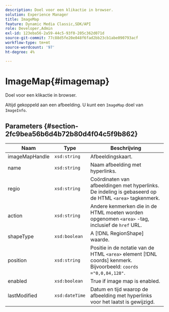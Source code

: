 ```yaml
---
description: Doel voor een klikactie in browser.
solution: Experience Manager
title: ImageMap
feature: Dynamic Media Classic,SDK/API
role: Developer,Admin
exl-id: 123eba56-2a59-44c5-93f0-205c362d071d
source-git-commit: 77c88d5fe20e048f6fad2bb23cb1abe090793acf
workflow-type: tm+mt
source-wordcount: '97'
ht-degree: 4%

---
```


# ImageMap{#imagemap}

Doel voor een klikactie in browser.

Altijd gekoppeld aan een afbeelding. U kunt een `ImageMap` doel van `ImageInfo`.

## Parameters {#section-2fc9bea56b6d4b72b80d4f04c5f9b862}

| Naam | Type | Beschrijving |
|---|---|---|
| imageMapHandle | `xsd:string` | Afbeeldingskaart. |
| name | `xsd:string` | Naam afbeelding met hyperlinks. |
| regio | `xsd:string` | Coördinaten van afbeeldingen met hyperlinks. De indeling is gebaseerd op de HTML `<area>` tagkenmerk. |
| action | `xsd:string` | Andere kenmerken die in de HTML moeten worden opgenomen `<area>` -tag, inclusief de `href` URL. |
| shapeType | `xsd:boolean` | A [!DNL RegionShape] waarde. |
| position | `xsd:string` | Positie in de notatie van de HTML `<area>` element [!DNL coords] kenmerk. Bijvoorbeeld: `coords ="0,0,84,128"`. |
| enabled | `xsd:boolean` | True if image map is enabled. |
| lastModified | `xsd:dateTime` | Datum en tijd waarop de afbeelding met hyperlinks voor het laatst is gewijzigd. |
